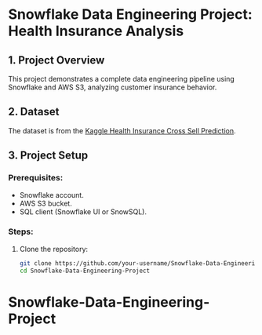 # Snowflake Data Engineering Project: Health Insurance Analysis

## 1. Project Overview
This project demonstrates a complete data engineering pipeline using Snowflake and AWS S3, analyzing customer insurance behavior.

## 2. Dataset
The dataset is from the [Kaggle Health Insurance Cross Sell Prediction](https://www.kaggle.com/anmolkumar/health-insurance-cross-sell-prediction).

## 3. Project Setup

### Prerequisites:
- Snowflake account.
- AWS S3 bucket.
- SQL client (Snowflake UI or SnowSQL).

### Steps:
1. Clone the repository:
   ```bash
   git clone https://github.com/your-username/Snowflake-Data-Engineering-Project.git
   cd Snowflake-Data-Engineering-Project
# Snowflake-Data-Engineering-Project
